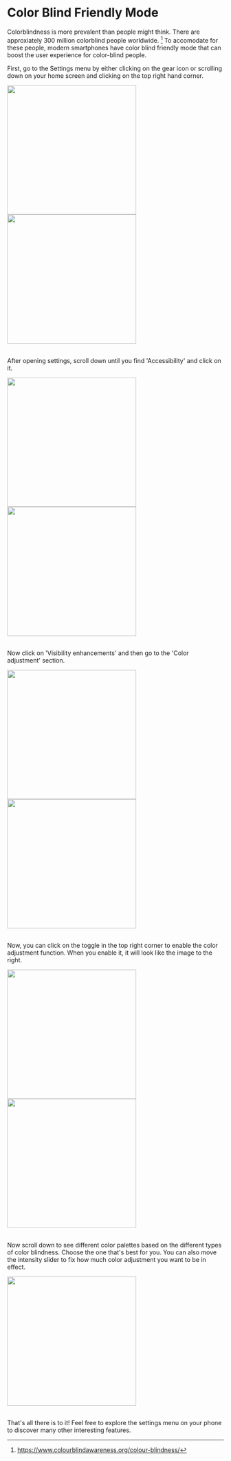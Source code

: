 # Color Blind Friendly Mode

Colorblindness is more prevalent than people might think. There are approxiately 300 million colorblind people worldwide. [^1] To accomodate for these people, modern smartphones have color blind friendly mode that can boost the user experience for color-blind people.

First, go to the Settings menu by either clicking on the gear icon or scrolling down on your home screen and clicking on the top right hand corner.

<img src="settings_applist.jpg" width="300">
<img src="settings_blur.jpg" width="300">
<br></br>

After opening settings, scroll down until you find 'Accessibility' and click on it.

<img src="settings_front.jpg" width="300">
<img src="accessibility.jpg" width="300">
<br></br>

Now click on 'Visibility enhancements' and then go to the 'Color adjustment' section.

<img src="visibility_enhance.jpg" width="300">
<img src="color_adjust.jpg" width="300">
<br></br>

Now, you can click on the toggle in the top right corner to enable the color adjustment function. When you enable it, it will look like the image to the right.

<img src="flower_off.jpg" width="300">
<img src="flower_on.jpg" width="300">
<br></br>

Now scroll down to see different color palettes based on the different types of color blindness. Choose the one that's best for you. You can also move the intensity slider to fix how much color adjustment you want to be in effect.

<img src="adjust_options.jpg" width="300">
<br></br>

That's all there is to it! Feel free to explore the settings menu on your phone to discover many other interesting features.

[^1]: https://www.colourblindawareness.org/colour-blindness/
